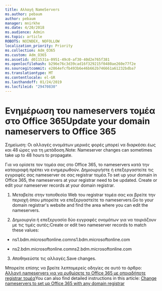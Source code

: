 ```yaml
---
title: Αλλαγή NameServers
ms.author: pebaum
author: pebaum
manager: mnirkhe
ms.date: 4/20/2018
ms.audience: Admin
ms.topic: article
ROBOTS: NOINDEX, NOFOLLOW
localization_priority: Priority
ms.collection: Adm_O365
ms.custom: Adm_O365
ms.assetid: d011531a-0951-49c0-af30-40d2e765f381
ms.openlocfilehash: b296e76c3d39cad16f329215f0480ae260e77f2e
ms.sourcegitcommit: e2864efcfb493b6e46b662b746661a61232bdba7
ms.translationtype: MT
ms.contentlocale: el-GR
ms.lasthandoff: 01/24/2019
ms.locfileid: "29470830"
---
```

# <a name="update-your-domain-nameservers-to-office-365"></a><span data-ttu-id="4788c-102">Ενημέρωση του nameservers τομέα στο Office 365</span><span class="sxs-lookup"><span data-stu-id="4788c-102">Update your domain nameservers to Office 365</span></span>

<span data-ttu-id="4788c-103">Σημείωση: Οι αλλαγές ονομάτων μερικές φορές μπορεί να διαρκέσει έως και 48 ώρες για τη μετάδοση.</span><span class="sxs-lookup"><span data-stu-id="4788c-103">Note: Nameserver changes can sometimes take up to 48 hours to propagate.</span></span>
  
<span data-ttu-id="4788c-p101">Για να ορίσετε τον τομέα σας στο Office 365, το nameservers κατά την καταγραφή πρέπει να ενημερωθούν. Δημιουργήστε ή επεξεργαστείτε τις εγγραφές σας nameserver σε σας registrar τομέα.</span><span class="sxs-lookup"><span data-stu-id="4788c-p101">To set up your domain in Office 365, the nameservers at your registrar need to be updated. Create or edit your nameserver records at your domain registrar.</span></span>
  
1. <span data-ttu-id="4788c-106">Μεταβείτε στην τοποθεσία Web του registrar τομέα σας και βρείτε την περιοχή όπου μπορείτε να επεξεργαστείτε το nameservers.</span><span class="sxs-lookup"><span data-stu-id="4788c-106">Go to your domain registrar's website and find the area where you can edit the nameservers.</span></span>
    
2. <span data-ttu-id="4788c-107">Δημιουργία ή επεξεργασία δύο εγγραφές ονομάτων για να ταιριάζουν με τις τιμές αυτές:</span><span class="sxs-lookup"><span data-stu-id="4788c-107">Create or edit two nameserver records to match these values:</span></span>
    
  - <span data-ttu-id="4788c-108">ns1.bdm.microsoftonline.com</span><span class="sxs-lookup"><span data-stu-id="4788c-108">ns1.bdm.microsoftonline.com</span></span>
    
  - <span data-ttu-id="4788c-109">ns2.bdm.microsoftonline.com</span><span class="sxs-lookup"><span data-stu-id="4788c-109">ns2.bdm.microsoftonline.com</span></span>
    
3. <span data-ttu-id="4788c-110">Αποθηκεύστε τις αλλαγές.</span><span class="sxs-lookup"><span data-stu-id="4788c-110">Save changes.</span></span>
    
<span data-ttu-id="4788c-111">Μπορείτε επίσης να βρείτε λεπτομερείς οδηγίες σε αυτό το άρθρο: [Αλλαγή nameservers για να ρυθμίσετε το Office 365 με οποιαδήποτε registrar τομέα](https://support.office.com/article/https://support.office.com/en-us/article/Change-nameservers-at-any-domain-registrar-to-set-up-Office-365-a8b487a9-2a45-4581-9dc4-5d28a47010a2.aspx)</span><span class="sxs-lookup"><span data-stu-id="4788c-111">You can also find detailed instructions in this article: [Change nameservers to set up Office 365 with any domain registrar](https://support.office.com/article/https://support.office.com/en-us/article/Change-nameservers-at-any-domain-registrar-to-set-up-Office-365-a8b487a9-2a45-4581-9dc4-5d28a47010a2.aspx)</span></span>
  

